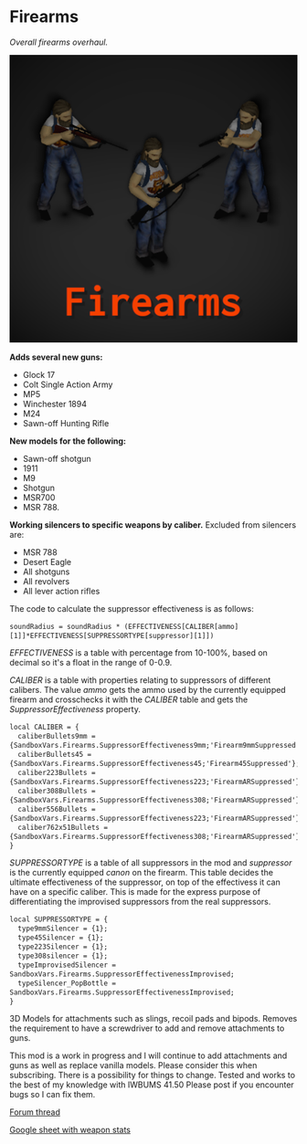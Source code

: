 # Firearms
*Overall firearms overhaul.*

![Firearms B41](/poster.png "Title card")

**Adds several new guns:**
- Glock 17
- Colt Single Action Army
- MP5
- Winchester 1894
- M24
- Sawn-off Hunting Rifle

**New models for the following:**
- Sawn-off shotgun
- 1911
- M9
- Shotgun
- MSR700
- MSR 788.

**Working silencers to specific weapons by caliber.**
Excluded from silencers are: 
- MSR 788
- Desert Eagle
- All shotguns
- All revolvers
- All lever action rifles

The code to calculate the suppressor effectiveness is as follows:

    soundRadius = soundRadius * (EFFECTIVENESS[CALIBER[ammo][1]]*EFFECTIVENESS[SUPPRESSORTYPE[suppressor][1]])

_EFFECTIVENESS_ is a table with percentage from 10-100%, based on decimal so it's a float in the range of 0-0.9.

_CALIBER_ is a table with properties relating to suppressors of different calibers. The value _ammo_ gets the ammo used by the currently equipped firearm and crosschecks it with the _CALIBER_ table and gets the _SuppressorEffectiveness_ property.

    local CALIBER = {
      caliberBullets9mm = {SandboxVars.Firearms.SuppressorEffectiveness9mm;'Firearm9mmSuppressed'};
      caliberBullets45 = {SandboxVars.Firearms.SuppressorEffectiveness45;'Firearm45Suppressed'};
      caliber223Bullets = {SandboxVars.Firearms.SuppressorEffectiveness223;'FirearmARSuppressed'};
      caliber308Bullets = {SandboxVars.Firearms.SuppressorEffectiveness308;'FirearmARSuppressed'};
      caliber556Bullets = {SandboxVars.Firearms.SuppressorEffectiveness223;'FirearmARSuppressed'};
      caliber762x51Bullets = {SandboxVars.Firearms.SuppressorEffectiveness308;'FirearmARSuppressed'};
    }

_SUPPRESSORTYPE_ is a table of all suppressors in the mod and _suppressor_ is the currently equipped _canon_ on the firearm. This table decides the ultimate effectiveness of the suppressor, on top of the effectivess it can have on a specific caliber. This is made for the express purpose of differentiating the improvised suppressors from the real suppressors.

    local SUPPRESSORTYPE = {
      type9mmSilencer = {1};
      type45Silencer = {1};
      type223Silencer = {1};
      type308silencer = {1};
      typeImprovisedSilencer = SandboxVars.Firearms.SuppressorEffectivenessImprovised;
      typeSilencer_PopBottle = SandboxVars.Firearms.SuppressorEffectivenessImprovised;
    }

3D Models for attachments such as slings, recoil pads and bipods.
Removes the requirement to have a screwdriver to add and remove attachments to guns.

This mod is a work in progress and I will continue to add attachments and guns as well as replace vanilla models.
Please consider this when subscribing. There is a possibility for things to change.
Tested and works to the best of my knowledge with IWBUMS 41.50 Please post if you encounter bugs so I can fix them.

[Forum thread](https://theindiestone.com/forums/index.php?/topic/30273-firearms-b41/)

[Google sheet with weapon stats](https://docs.google.com/spreadsheets/d/1lRxGa3ARHyTQVzlwzkzQf00n6IIpQ9SuuKdE8Sjr928/edit?usp=sharing)
